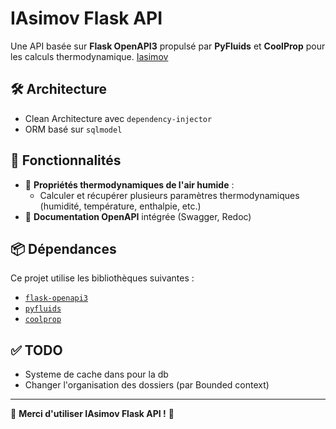 # IAsimov Flask API

Une API basée sur **Flask OpenAPI3** propulsé par **PyFluids** et **CoolProp** pour les calculs thermodynamique.
[Iasimov](https://iasimov.pythonanywhere.com/openapi/)

## 🛠 Architecture
  - Clean Architecture avec `dependency-injector`
  - ORM basé sur `sqlmodel`

## 🚀 Fonctionnalités
- 💨 **Propriétés thermodynamiques de l'air humide** :
  - Calculer et récupérer plusieurs paramètres thermodynamiques (humidité, température, enthalpie, etc.)
- 📄 **Documentation OpenAPI** intégrée (Swagger, Redoc)

## 📦 Dépendances
Ce projet utilise les bibliothèques suivantes :
- [`flask-openapi3`](https://luolingchun.github.io/flask-openapi3/v4.x/)
- [`pyfluids`](https://github.com/portyanikhin/PyFluids)
- [`coolprop`](http\://coolprop.org/)

## ✅ TODO
- Systeme de cache dans pour la db
- Changer l'organisation des dossiers (par Bounded context)
---

🎉 **Merci d'utiliser IAsimov Flask API !** 🚀
